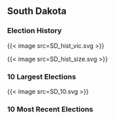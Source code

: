 ## South Dakota

### Election History
{{< image src=SD_hist_vic.svg >}}

{{< image src=SD_hist_size.svg >}}

### 10 Largest Elections
{{< image src=SD_10.svg >}}

### 10 Most Recent Elections

